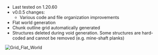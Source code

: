 - Last tested on 1.20.60
- v0.0.5 changes:
  - Various code and file organization improvements
- Flat world generation
- Chunk outline grid automatically generated
- Structures deleted during void generation. Some structures are hard-coded and cannot be removed (e.g. mine-shaft planks)

![Grid_Flat_World](https://user-images.githubusercontent.com/99773087/208225615-4d407066-5a99-495a-b1e3-c003dbd398e5.png)
